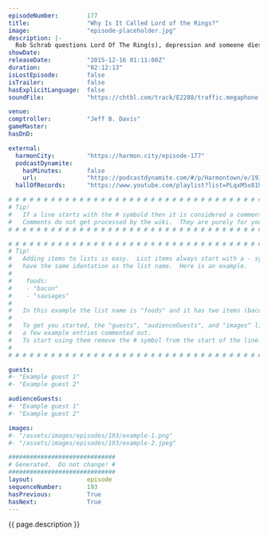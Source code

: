 ```yaml
---
episodeNumber:        177
title:                "Why Is It Called Lord of the Rings?"
image:                "episode-placeholder.jpg"
description: |-
  Rob Schrab questions Lord Of The Ring(s), depression and someone dies in Shadow Run! Watch the video at harmontown.com/live
showDate:             
releaseDate:          "2015-12-16 01:11:00Z"
duration:             "02:12:13"
isLostEpisode:        false
isTrailer:            false
hasExplicitLanguage:  false
soundFile:            "https://chtbl.com/track/E2288/traffic.megaphone.fm/STA4624322295.mp3?updated=1560969258"

venue:                
comptroller:          "Jeff B. Davis"
gameMaster:           
hasDnD:               

external:
  harmonCity:         "https://harmon.city/episode-177"
  podcastDynamite:
    hasMinutes:       false
    url:              "https://podcastdynamite.com/#/p/Harmontown/e/193/177"
  hallOfRecords:      "https://www.youtube.com/playlist?list=PLqxM5x81hNOa4MIdhm_by26ssxEKUN8Du"

# # # # # # # # # # # # # # # # # # # # # # # # # # # # # # # # # # # # # # # # # # # # #
# Tip!
#   If a line starts with the # symbold then it is considered a comment.
#   Comments do not get processed by the wiki.  They are purely for your information.
# # # # # # # # # # # # # # # # # # # # # # # # # # # # # # # # # # # # # # # # # # # # #

# # # # # # # # # # # # # # # # # # # # # # # # # # # # # # # # # # # # # # # # # # # # #
# Tip!
#   Adding items to lists is easy.  List items always start with a - symbol and have
#   have the same identation as the list name.  Here is an example.
#
#    foods:
#    - "bacon"
#    - "sausages"
#
#   In this example the list name is "foods" and it has two items (bacon, and sausages).
#
#   To get you started, the "guests", "audienceGuests", and "images" lists below have
#   a few example entries commented out.
#   To start using them remove the # symbol from the start of the line.
#
# # # # # # # # # # # # # # # # # # # # # # # # # # # # # # # # # # # # # # # # # # # # #

guests:
#- "Example guest 1"
#- "Example guest 2"

audienceGuests:
#- "Example guest 1"
#- "Example guest 2"

images:
#- "/assets/images/episodes/193/example-1.png"
#- "/assets/images/episodes/193/example-2.jpeg"

##############################
# Generated.  Do not change! #
##############################
layout:               episode
sequenceNumber:       193
hasPrevious:          True
hasNext:              True
---
```


<!-- The episode description will be rendered here -->
{{ page.description }}

<!-- Add your content BELOW here -->
<!-- vvvvvvvvvvvvvvvvvvvvvvvvvvv -->




<!-- ^^^^^^^^^^^^^^^^^^^^^^^^^^^ -->
<!-- Add your content ABOVE here -->

<!-- The episode gallery will be rendered here -->